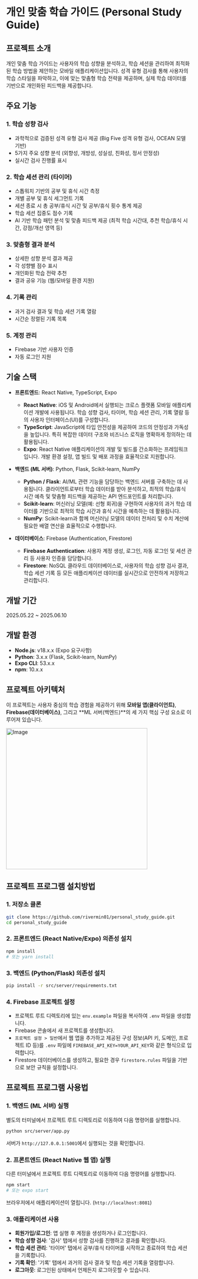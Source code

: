 # 개인 맞춤 학습 가이드 (Personal Study Guide)

## 프로젝트 소개
개인 맞춤 학습 가이드는 사용자의 학습 성향을 분석하고, 학습 세션을 관리하여 최적화된 학습 방법을 제안하는 모바일 애플리케이션입니다. 성격 유형 검사를 통해 사용자의 학습 스타일을 파악하고, 이에 맞는 맞춤형 학습 전략을 제공하며, 실제 학습 데이터를 기반으로 개인화된 피드백을 제공합니다.

## 주요 기능

### 1. 학습 성향 검사
- 과학적으로 검증된 성격 유형 검사 제공 (Big Five 성격 유형 검사, OCEAN 모델 기반)
- 5가지 주요 성향 분석 (외향성, 개방성, 성실성, 친화성, 정서 안정성)
- 실시간 검사 진행률 표시

### 2. 학습 세션 관리 (타이머)
- 스톱워치 기반의 공부 및 휴식 시간 측정
- 개별 공부 및 휴식 세그먼트 기록
- 세션 종료 시 총 공부/휴식 시간 및 공부/휴식 횟수 통계 제공
- 학습 세션 집중도 점수 기록
- AI 기반 학습 패턴 분석 및 맞춤 피드백 제공 (최적 학습 시간대, 추천 학습/휴식 시간, 강점/개선 영역 등)

### 3. 맞춤형 결과 분석
- 상세한 성향 분석 결과 제공
- 각 성향별 점수 표시
- 개인화된 학습 전략 추천
- 결과 공유 기능 (웹/모바일 환경 지원)

### 4. 기록 관리
- 과거 검사 결과 및 학습 세션 기록 열람
- 시간순 정렬된 기록 목록

### 5. 계정 관리
- Firebase 기반 사용자 인증
- 자동 로그인 지원

## 기술 스택

- **프론트엔드**: React Native, TypeScript, Expo
  - **React Native**: iOS 및 Android에서 실행되는 크로스 플랫폼 모바일 애플리케이션 개발에 사용됩니다. 학습 성향 검사, 타이머, 학습 세션 관리, 기록 열람 등의 사용자 인터페이스(UI)를 구성합니다.
  - **TypeScript**: JavaScript에 타입 안전성을 제공하여 코드의 안정성과 가독성을 높입니다. 특히 복잡한 데이터 구조와 비즈니스 로직을 명확하게 정의하는 데 활용됩니다.
  - **Expo**: React Native 애플리케이션의 개발 및 빌드를 간소화하는 프레임워크입니다. 개발 환경 설정, 앱 빌드 및 배포 과정을 효율적으로 지원합니다.

- **백엔드 (ML 서버)**: Python, Flask, Scikit-learn, NumPy
  - **Python / Flask**: AI/ML 관련 기능을 담당하는 백엔드 서버를 구축하는 데 사용됩니다. 클라이언트로부터 학습 데이터를 받아 분석하고, 최적의 학습/휴식 시간 예측 및 맞춤형 피드백을 제공하는 API 엔드포인트를 처리합니다.
  - **Scikit-learn**: 머신러닝 모델(예: 선형 회귀)을 구현하여 사용자의 과거 학습 데이터를 기반으로 최적의 학습 시간과 휴식 시간을 예측하는 데 활용됩니다.
  - **NumPy**: Scikit-learn과 함께 머신러닝 모델의 데이터 전처리 및 수치 계산에 필요한 배열 연산을 효율적으로 수행합니다.

- **데이터베이스**: Firebase (Authentication, Firestore)
  - **Firebase Authentication**: 사용자 계정 생성, 로그인, 자동 로그인 및 세션 관리 등 사용자 인증을 담당합니다.
  - **Firestore**: NoSQL 클라우드 데이터베이스로, 사용자의 학습 성향 검사 결과, 학습 세션 기록 등 모든 애플리케이션 데이터를 실시간으로 안전하게 저장하고 관리합니다.

## 개발 기간
2025.05.22 ~ 2025.06.10

## 개발 환경
- **Node.js**: v18.x.x (Expo 요구사항)
- **Python**: 3.x.x (Flask, Scikit-learn, NumPy)
- **Expo CLI**: 53.x.x
- **npm**: 10.x.x

## 프로젝트 아키텍처

이 프로젝트는 사용자 중심의 학습 경험을 제공하기 위해 **모바일 앱(클라이언트)**, **Firebase(데이터베이스)**, 그리고 **ML 서버(백엔드)**의 세 가지 핵심 구성 요소로 이루어져 있습니다.

<img width="383" alt="Image" src="https://github.com/user-attachments/assets/7481d06e-e5ff-4ff4-bd4d-71f693099dc4" />

## 프로젝트 프로그램 설치방법

### 1. 저장소 클론
```bash
git clone https://github.com/rivermin01/personal_study_guide.git
cd personal_study_guide
```

### 2. 프론트엔드 (React Native/Expo) 의존성 설치
```bash
npm install
# 또는 yarn install
```

### 3. 백엔드 (Python/Flask) 의존성 설치
```bash
pip install -r src/server/requirements.txt
```

### 4. Firebase 프로젝트 설정
- 프로젝트 루트 디렉토리에 있는 `env.example` 파일을 복사하여 `.env` 파일을 생성합니다.
- Firebase 콘솔에서 새 프로젝트를 생성합니다.
- `프로젝트 설정 > 일반`에서 웹 앱을 추가하고 제공된 구성 정보(API 키, 도메인, 프로젝트 ID 등)를 `.env` 파일에 `FIREBASE_API_KEY=YOUR_API_KEY`와 같은 형식으로 입력합니다.
- Firestore 데이터베이스를 생성하고, 필요한 경우 `firestore.rules` 파일을 기반으로 보안 규칙을 설정합니다.

## 프로젝트 프로그램 사용법

### 1. 백엔드 (ML 서버) 실행
별도의 터미널에서 프로젝트 루트 디렉토리로 이동하여 다음 명령어를 실행합니다.
```bash
python src/server/app.py
```
서버가 `http://127.0.0.1:5001`에서 실행되는 것을 확인합니다.

### 2. 프론트엔드 (React Native 웹 앱) 실행
다른 터미널에서 프로젝트 루트 디렉토리로 이동하여 다음 명령어를 실행합니다.
```bash
npm start
# 또는 expo start
```
브라우저에서 애플리케이션이 열립니다. (`http://localhost:8081`)

### 3. 애플리케이션 사용
- **회원가입/로그인**: 앱 실행 후 계정을 생성하거나 로그인합니다.
- **학습 성향 검사**: '검사' 탭에서 성향 검사를 진행하고 결과를 확인합니다.
- **학습 세션 관리**: '타이머' 탭에서 공부/휴식 타이머를 시작하고 종료하여 학습 세션을 기록합니다.
- **기록 확인**: '기록' 탭에서 과거의 검사 결과 및 학습 세션 기록을 열람합니다.
- **로그아웃**: 로그인된 상태에서 언제든지 로그아웃할 수 있습니다. 
